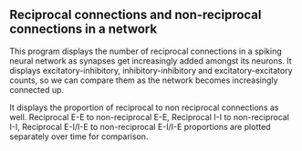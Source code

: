 Reciprocal connections and non-reciprocal connections in a network
-----
This program displays the number of reciprocal connections in a spiking neural network as synapses get increasingly added amongst its neurons.
It displays excitatory-inhibitory, inhibitory-inhibitory and excitatory-excitatory counts, so we can compare them as the network becomes increasingly connected up.

It displays the proportion of reciprocal to non reciprocal connections as well. Reciprocal E-E to non-reciprocal E-E, Reciprocal I-I to non-reciprocal I-I, Reciprocal E-I/I-E to non-reciprocal E-I/I-E proportions are plotted separately over time for comparison.
